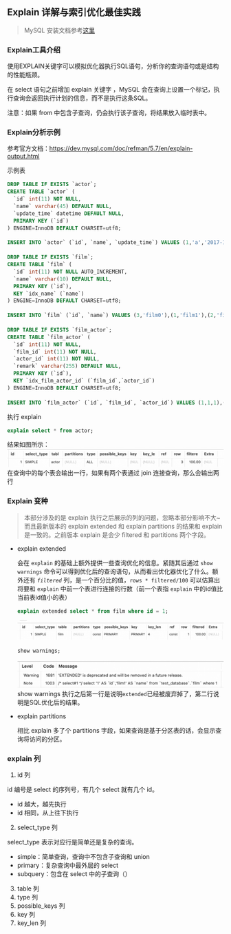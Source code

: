 ## Explain 详解与索引优化最佳实践

>MySQL 安装文档参考[这里](mysql_install/mysql_install.md)

### Explain工具介绍
使用EXPLAIN关键字可以模拟优化器执行SQL语句，分析你的查询语句或是结构的性能瓶颈。  

在 select 语句之前增加 explain 关键字	，MySQL 会在查询上设置一个标记，执行查询会返回执行计划的信息，而不是执行这条SQL。

注意：如果 from 中包含子查询，仍会执行该子查询，将结果放入临时表中。

### Explain分析示例
参考官方文档：https://dev.mysql.com/doc/refman/5.7/en/explain-output.html

示例表
```sql
DROP TABLE IF EXISTS `actor`; 
CREATE TABLE `actor` (
  `id` int(11) NOT NULL,
  `name` varchar(45) DEFAULT NULL,
  `update_time` datetime DEFAULT NULL,
  PRIMARY KEY (`id`)
) ENGINE=InnoDB DEFAULT CHARSET=utf8;

INSERT INTO `actor` (`id`, `name`, `update_time`) VALUES (1,'a','2017-12-22 15:27:18'), (2,'b','2017-12-22 15:27:18'), (3,'c','2017-12-22 15:27:18');

DROP TABLE IF EXISTS `film`;
CREATE TABLE `film` (
  `id` int(11) NOT NULL AUTO_INCREMENT,
  `name` varchar(10) DEFAULT NULL,
  PRIMARY KEY (`id`),
  KEY `idx_name` (`name`)
) ENGINE=InnoDB DEFAULT CHARSET=utf8;

INSERT INTO `film` (`id`, `name`) VALUES (3,'film0'),(1,'film1'),(2,'film2');

DROP TABLE IF EXISTS `film_actor`;
CREATE TABLE `film_actor` (
  `id` int(11) NOT NULL,
  `film_id` int(11) NOT NULL,
  `actor_id` int(11) NOT NULL,
  `remark` varchar(255) DEFAULT NULL,
  PRIMARY KEY (`id`),
  KEY `idx_film_actor_id` (`film_id`,`actor_id`)
) ENGINE=InnoDB DEFAULT CHARSET=utf8;

INSERT INTO `film_actor` (`id`, `film_id`, `actor_id`) VALUES (1,1,1),(2,1,2),(3,2,1);
```
执行 explain 
```sql
explain select * from actor;
```
结果如图所示：
![explain例子](explain_example.png)
在查询中的每个表会输出一行，如果有两个表通过 join 连接查询，那么会输出两行

### Explain 变种
> 本部分涉及的是 explain 执行之后展示的列的问题，忽略本部分影响不大~而且最新版本的 explain extended 和 explain partitions 的结果和 explain 是一致的。之前版本 explain 是会少 filtered 和 partitions 两个字段。 

- explain extended

    会在 `explain` 的基础上额外提供一些查询优化的信息。紧随其后通过 `show warnings` 命令可以得到优化后的查询语句，从而看出优化器优化了什么。额外还有 *`filtered`* 列，是一个百分比的值，`rows * filtered/100` 可以估算出将要和 `explain` 中前一个表进行连接的行数（前一个表指 `explain` 中的id值比当前表id值小的表）
    ```sql
    explain extended select * from film where id = 1;
    ```
  ![explain_extended](explain_extended.png)
    ```sql
    show warnings;
    ```
  ![show_warning](show_warnings.png)
  show warnings 执行之后第一行是说明`extended`已经被废弃掉了，第二行说明是SQL优化后的结果。 
- explain partitions

  相比 explain 多了个 partitions 字段，如果查询是基于分区表的话，会显示查询将访问的分区。

### explain 列

1. id 列

id 编号是 select 的序列号，有几个 select 就有几个 id。
- id 越大，越先执行
- id 相同，从上往下执行

2. select_type 列

select_type 表示对应行是简单还是复杂的查询。

- simple：简单查询，查询中不包含子查询和 union
- primary：复杂查询中最外层的 select 
- subquery：包含在 select 中的子查询（）

3. table 列
4. type 列
5. possible_keys 列
6. key 列
7. key_len 列

